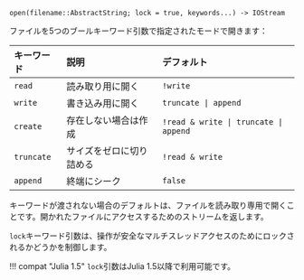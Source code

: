 ```
open(filename::AbstractString; lock = true, keywords...) -> IOStream
```

ファイルを5つのブールキーワード引数で指定されたモードで開きます：

| キーワード      | 説明           | デフォルト                                 |
|:---------- |:------------ |:------------------------------------- |
| `read`     | 読み取り用に開く     | `!write`                              |
| `write`    | 書き込み用に開く     | `truncate \| append`                  |
| `create`   | 存在しない場合は作成   | `!read & write \| truncate \| append` |
| `truncate` | サイズをゼロに切り詰める | `!read & write`                       |
| `append`   | 終端にシーク       | `false`                               |

キーワードが渡されない場合のデフォルトは、ファイルを読み取り専用で開くことです。開かれたファイルにアクセスするためのストリームを返します。

`lock`キーワード引数は、操作が安全なマルチスレッドアクセスのためにロックされるかどうかを制御します。

!!! compat "Julia 1.5"
    `lock`引数はJulia 1.5以降で利用可能です。

